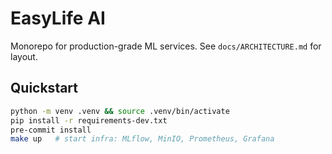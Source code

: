 # EasyLife AI

Monorepo for production-grade ML services. See `docs/ARCHITECTURE.md` for layout.

## Quickstart
```bash
python -m venv .venv && source .venv/bin/activate
pip install -r requirements-dev.txt
pre-commit install
make up   # start infra: MLflow, MinIO, Prometheus, Grafana

